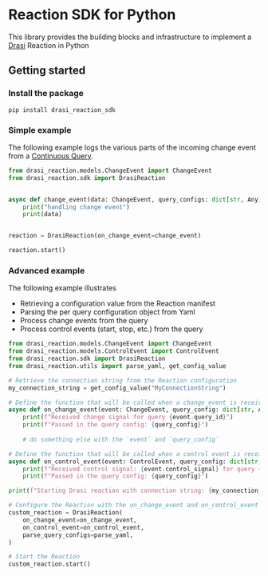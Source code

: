 # Reaction SDK for Python

This library provides the building blocks and infrastructure to implement a [Drasi](https://drasi.io/) Reaction in Python

## Getting started

### Install the package

```
pip install drasi_reaction_sdk
```

### Simple example

The following example logs the various parts of the incoming change event from a [Continuous Query](https://drasi.io/concepts/continuous-queries/).

```python
from drasi_reaction.models.ChangeEvent import ChangeEvent
from drasi_reaction.sdk import DrasiReaction


async def change_event(data: ChangeEvent, query_configs: dict[str, Any] | None = None):
    print("handling change event")
    print(data)


reaction = DrasiReaction(on_change_event=change_event)

reaction.start()
```

### Advanced example

The following example illustrates 
 - Retrieving a configuration value from the Reaction manifest
 - Parsing the per query configuration object from Yaml
 - Process change events from the query
 - Process control events (start, stop, etc.) from the query

```python
from drasi_reaction.models.ChangeEvent import ChangeEvent
from drasi_reaction.models.ControlEvent import ControlEvent
from drasi_reaction.sdk import DrasiReaction 
from drasi_reaction.utils import parse_yaml, get_config_value

# Retrieve the connection string from the Reaction configuration
my_connection_string = get_config_value("MyConnectionString")

# Define the function that will be called when a change event is received
async def on_change_event(event: ChangeEvent, query_config: dict[str, Any] | None) -> None:
    print(f"Received change signal for query {event.query_id}")
    print(f"Passed in the query config: {query_config}")
    
    # do something else with the `event` and `query_config`

# Define the function that will be called when a control event is received
async def on_control_event(event: ControlEvent, query_config: dict[str, Any] | None) -> None:
    print(f"Received control signal: {event.control_signal} for query {event.query_id}")
    print(f"Passed in the query config: {query_config}")

print(f"Starting Drasi reaction with connection string: {my_connection_string}")

# Configure the Reaction with the on_change_event and on_control_event functions
custom_reaction = DrasiReaction(
    on_change_event=on_change_event,
    on_control_event=on_control_event,
    parse_query_configs=parse_yaml,
)

# Start the Reaction
custom_reaction.start()
```
